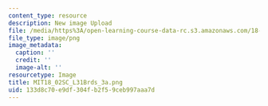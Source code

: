 ```yaml
---
content_type: resource
description: New image Upload
file: /media/https%3A/open-learning-course-data-rc.s3.amazonaws.com/18-02sc-multivariable-calculus-fall-2010/133d8c70e9df304fb2f59ceb997aaa7d_MIT18_02SC_L31Brds_3a.png
file_type: image/png
image_metadata:
  caption: ''
  credit: ''
  image-alt: ''
resourcetype: Image
title: MIT18_02SC_L31Brds_3a.png
uid: 133d8c70-e9df-304f-b2f5-9ceb997aaa7d
---
```


